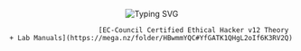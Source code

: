 <p align="center">
    <img src="https://readme-typing-svg.herokuapp.com?font=matrix&size=28&duration=3000&color=FF0000&center=true&vCenter=true&lines=All+CEH+V12+Modules;Ta+Below;Pranshu" alt="Typing SVG" />
</p>

                          [EC-Council Certified Ethical Hacker v12 Theory + Lab Manuals](https://mega.nz/folder/HBwmmYQC#YfGATK1QHgL2oIf6K3RV2Q)


